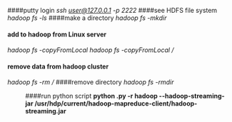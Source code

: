 ####putty login
_ssh user@127.0.0.1 -p 2222_
####see HDFS file system
_hadoop fs -ls_
####make a directory
_hadoop fs -mkdir <name>_
#### add to hadoop from Linux server
_hadoop fs -copyFromLocal <name>_
_hadoop fs -copyFromLocal <name> <locationFolder>/<name>_
#### remove data from hadoop cluster
_hadoop fs -rm <folder>/<file>_
####remove directory 
_hadoop fs -rmdir  <dir>_
####run python script
**python <name>.py -r hadoop --hadoop-streaming-jar /usr/hdp/current/hadoop-mapreduce-client/hadoop-streaming.jar <dataset>**
